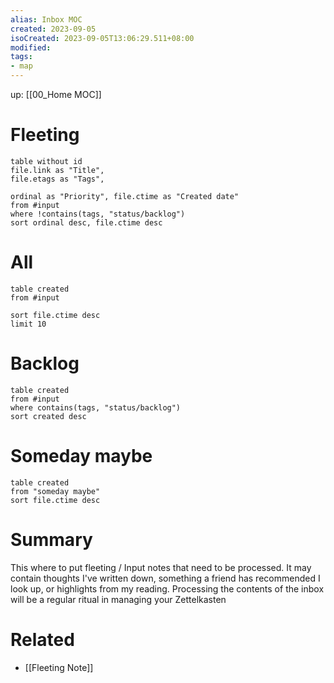 ```yaml
---
alias: Inbox MOC
created: 2023-09-05
isoCreated: 2023-09-05T13:06:29.511+08:00
modified: 
tags: 
- map
---
```

up: [[00_Home MOC]]


# Fleeting 

```dataview
table without id
file.link as "Title",
file.etags as "Tags",

ordinal as "Priority", file.ctime as "Created date"
from #input
where !contains(tags, "status/backlog")
sort ordinal desc, file.ctime desc 
```


# All

```dataview
table created
from #input

sort file.ctime desc
limit 10
```


# Backlog

```dataview
table created
from #input
where contains(tags, "status/backlog")
sort created desc
```

# Someday maybe

```dataview
table created
from "someday maybe"
sort file.ctime desc
```

# Summary

This where to put fleeting / Input notes that need to be processed. It
may contain thoughts I've written down, something a friend has
recommended I look up, or highlights from my reading. Processing
the contents of the inbox will be a regular ritual in managing your
Zettelkasten


# Related
- [[Fleeting Note]]